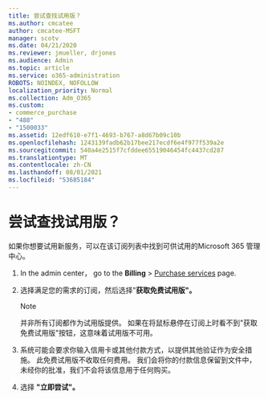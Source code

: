 ```yaml
---
title: 尝试查找试用版？
ms.author: cmcatee
author: cmcatee-MSFT
manager: scotv
ms.date: 04/21/2020
ms.reviewer: jmueller, drjones
ms.audience: Admin
ms.topic: article
ms.service: o365-administration
ROBOTS: NOINDEX, NOFOLLOW
localization_priority: Normal
ms.collection: Adm_O365
ms.custom:
- commerce_purchase
- "488"
- "1500033"
ms.assetid: 12edf610-e7f1-4693-b767-a8d67b09c10b
ms.openlocfilehash: 1243139fadb62b17bee217ecdf6e4f977f539a2e
ms.sourcegitcommit: 540a4e2515f7cfddee65519046454fc4437cd287
ms.translationtype: MT
ms.contentlocale: zh-CN
ms.lasthandoff: 08/01/2021
ms.locfileid: "53685184"
---
```

# <a name="trying-to-find-a-trial"></a>尝试查找试用版？

如果你想要试用新服务，可以在该订阅列表中找到可供试用的Microsoft 365 管理中心。
  
1. In the admin center， go to the **Billing** \> [Purchase services](https://go.microsoft.com/fwlink/p/?linkid=868433) page.

2. 选择满足您的需求的订阅，然后选择"**获取免费试用版"。**

    > [!NOTE]
    > 并非所有订阅都作为试用版提供。 如果在将鼠标悬停在订阅上时看不到"获取免费试用版"按钮，这意味着试用版不可用。
  
3. 系统可能会要求你输入信用卡或其他付款方式，以提供其他验证作为安全措施。 此免费试用版不收取任何费用。 我们会将你的付款信息保留到文件中，未经你的批准，我们不会将该信息用于任何购买。

4. 选择 **"立即尝试"。**